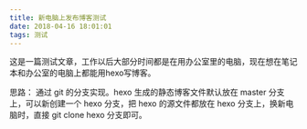 ```yaml
---
title: 新电脑上发布博客测试
date: 2018-04-16 18:01:01
tags: 测试
---
```


这是一篇测试文章，工作以后大部分时间都是在用办公室里的电脑，现在想在笔记本和办公室的电脑上都能用hexo写博客。

思路：
通过 git 的分支实现。hexo 生成的静态博客文件默认放在 master 分支上，可以新创建一个 hexo 分支，把 hexo 的源文件都放在 hexo 分支上，换新电脑时，直接 git clone hexo 分支即可。


